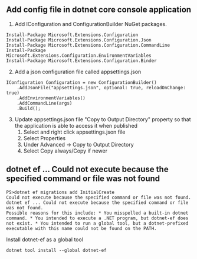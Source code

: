 ## Add config file in dotnet core console application

1. Add IConfiguration and ConfigurationBuilder NuGet packages.
```
Install-Package Microsoft.Extensions.Configuration
Install-Package Microsoft.Extensions.Configuration.Json
Install-Package Microsoft.Extensions.Configuration.CommandLine
Install-Package Microsoft.Extensions.Configuration.EnvironmentVariables 
Install-Package Microsoft.Extensions.Configuration.Binder
```

2. Add a json configuration file called appsettings.json
```
IConfiguration Configuration = new ConfigurationBuilder()
    .AddJsonFile("appsettings.json", optional: true, reloadOnChange: true)
    .AddEnvironmentVariables()
    .AddCommandLine(args)
    .Build();
```

3. Update appsettings.json file "Copy to Output Directory" property so that the application is able to access it when published
    1. Select and right click appsettings.json file
    2. Select Properties
    3. Under Advanced -> Copy to Output Directory 
    4. Select Copy always/Copy if newer

## dotnet ef ... Could not execute because the specified command or file was not found

```
PS>dotnet ef migrations add InitialCreate 
Could not execute because the specified command or file was not found. dotnet ef ... Could not execute because the specified command or file was not found. 
Possible reasons for this include: * You misspelled a built-in dotnet command. * You intended to execute a .NET program, but dotnet-ef does not exist. * You intended to run a global tool, but a dotnet-prefixed executable with this name could not be found on the PATH.
```

Install dotnet-ef as a global tool 
```
dotnet tool install --global dotnet-ef
```







